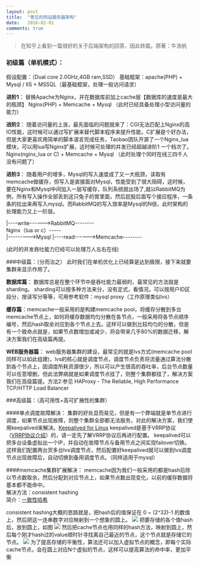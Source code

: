 ```yaml
---
layout: post
title:  "常见的网站服务器架构"
date:   2016-02-01  
comments: true
---
```


> 在知乎上看到一篇很好的关于后端架构的回答，因此转载。原著：牛浩帆

### 初级篇（单机模式）：
假设配置：（Dual core 2.0GHz,4GB ram,SSD）
基础框架：apache(PHP) + Mysql  /  IIS + MSSQL（最基础框架，处理一般访问请求）

**进阶1**：
替换Apache为Nginx，并在数据库前加上cache层【数据库的速度是最大的瓶颈】            Nginx(PHP) + Memcache + Mysql （此时已经具备处理小型访问量的能力）

**进阶2**：
随着访问量的上涨，最先面临的问题就来了：CGI无法匹配上Nginx的高IO性能，这时候可以通过写扩展来替代脚本程序来提升性能，C扩展是个好办法，但是大家更喜欢用简单的脚本语言完成任务，Taobao团队开源了一个Nginx_lua模块，可以用lua写Nginx扩展，这时候可处理的并发已经超越进阶1 一个档次了。          Nginx(nginx_lua or C) + Memcache + Mysql  （此时处理个同时在线三四千人没有问题了）

**进阶3**：
随着用户的增多，Mysql的写入速度成了又一大瓶颈，读取有memcache做缓存，但写入是直接面对Mysql，性能受到了很大阻碍，这时候，要在Nginx和Mysql中间加入一层写缓存，队列系统就出场了,就以RabbitMQ为例，所有写入操作全部丢到这只兔子的胃里面，然后屁股后面写个接应程序，一条条的拉出来再写入mysql。而RabbitMQ的写入效率是Mysql的N倍，此时架构的处理能力又上一阶层。  

|----write------>RabbitMQ--------     
Nginx（lua or c）-----                                           
|--------->Mysql                                     |----read------>Memcache--------   

(此时的并发吞吐能力已经可以处理万人左右在线)

###中级篇：（分而治之）
此时我们在单机优化上已经算是达到极限，接下来就要集群来显示作用了。

**数据库篇**：
数据库总是在整个环节中是吞吐能力最弱的，最常见的方法就是sharding。            sharding可以按多种方法来分，没有定式，看情况。可以按用户ID区段分，按读写分等等，可用参考软件：mysql proxy（工作原理类似lvs）

**缓存篇**：memcache一般采用的是构建memcache pool，将缓存分散到多台memcache节点上，如何将缓存数据均匀分散在各节点，一般采用将各节点顺序编号，然后hash取余对应到各个节点上去。这样可以做到比较均匀的分散，但是有一个致命点就是，如果节点数增加或减少，将会带来几乎80%的数据迁移，解决方案我们在高级篇再提。

**WEB服务器篇**： web服务器集群的建设，最常见的就是lvs方式(memcache pool同样可以如此组建)，lvs的核心就是调度节点，调度节点负责将流量通过算法分散到各个节点上，因调度所耗资源很少，所以可以产生很高的吞吐率，后台节点数量可以任意增删，但此法弊病就是如果调度节点挂了，则整个集群都挂了，解决方案我们在高级篇提。方法2:参见 HAProxy - The Reliable, High Performance TCP/HTTP Load Balancer

###高级篇：（高可用性+高可扩展性的集群）

####单点调度故障解决：
集群的好处显而易见，但是有一个弊端就是单节点进行调度，如果节点出现故障，则整个集群全部都无法服务，对此的解决方案，我们使用keepalived来解决。[Keepalived for Linux](http://www.keepalived.org/)   keepalived是基于VRRP协议（[VRRP协议介绍](http://blog.chinaunix.net/uid-127037-id-2919520.html)）的，请一定先了解VRRP协议后再进行配置。     keepalived可以把多台设备虚拟出一个IP，并自动在故障节点与备用节点之间实现failover切换。这样我们配置两台货多台lvs调度节点，然后配置好keepalived就可以做到lvs调度节点出现故障后，自动切换到备用调度节点。（同样适用于mysql）


####memcache集群扩展解决：
memcache因为我们一般采用的都是hash后除以节点数取余，然后分配到对应节点上，如果节点数出现变化，以前的缓存数据将基本都不能命中。   
解决方法：consistent hashing   
简介：[一致性哈希](http://baike.baidu.com/view/1588037.htm)

consistent hashing大概的思路就是，把hash后的值保证在 0 ~ (2^32)-1 的数值上，然后把这一连串数字对应映射到一个想象的圆上。
![](https://pic2.zhimg.com/c3cd8e6cf787c82d6f7e011e882ce27d_b.jpg)
把要存储的各个值hash后，放到圆上，如图
![](https://pic2.zhimg.com/77a5474913b2017a9c64e877940ca625_b.jpg)
然后把cache节点也用同样的hash方法，映射到圆上，然后每个刚才hash过的value顺时针寻找离自己最近的节点，这个节点就是存储它的节点。
![](https://pic2.zhimg.com/cf3a58c791488b89d6bda4f6c8c43d55_b.jpg)
为了提高存储的平衡性，算法还可以加入虚拟节点的概念，即每个实际cache节点，会在圆上对应N个虚拟的节点，这样可以提高算法的命中率，更加平衡
